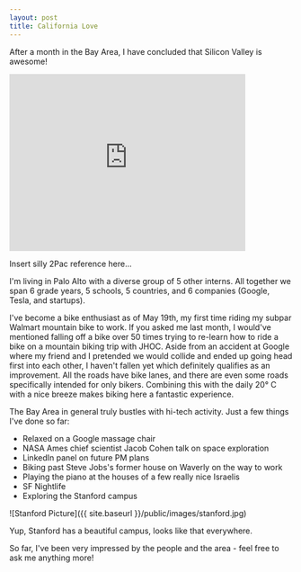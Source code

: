 ```yaml
---
layout: post
title: California Love
---
```


After a month in the Bay Area, I have concluded that Silicon Valley is awesome!

<iframe width="420" height="315" src="https://www.youtube.com/embed/uWbXQQG9B6c" frameborder="0" allowfullscreen></iframe>

Insert silly 2Pac reference here...

I'm living in Palo Alto with a diverse group of 5 other interns. All together we span 6 grade years, 5 schools, 5 countries, and 6 companies (Google, Tesla, and startups). 

I've become a bike enthusiast as of May 19th, my first time riding my subpar Walmart mountain bike to work. If you asked me last month, I would've mentioned falling off a bike over 50 times trying to re-learn how to ride a bike on a mountain biking trip with JHOC. Aside from an accident at Google where my friend and I pretended we would collide and ended up going head first into each other, I haven't fallen yet which definitely qualifies as an improvement. All the roads have bike lanes, and there are even some roads specifically intended for only bikers. Combining this with the daily 20° C with a nice breeze makes biking here a fantastic experience.

The Bay Area in general truly bustles with hi-tech activity. Just a few things I've done so far:

* Relaxed on a Google massage chair
* NASA Ames chief scientist Jacob Cohen talk on space exploration
* LinkedIn panel on future PM plans
* Biking past Steve Jobs's former house on Waverly on the way to work
* Playing the piano at the houses of a few really nice Israelis
* SF Nightlife
* Exploring the Stanford campus

![Stanford Picture]({{ site.baseurl }}/public/images/stanford.jpg)

Yup, Stanford has a beautiful campus, looks like that everywhere.

So far, I've been very impressed by the people and the area - feel free to ask me anything more!